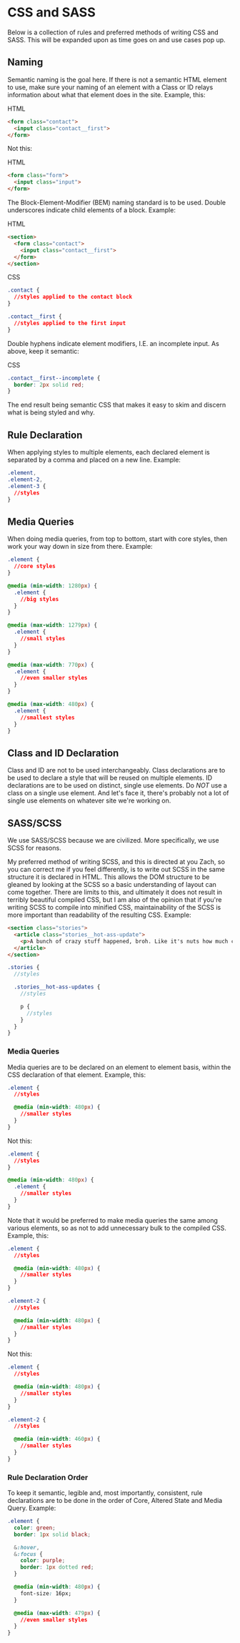# CSS and SASS

Below is a collection of rules and preferred methods of writing CSS and SASS. This will be expanded upon as time goes on and use cases pop up.

## Naming

Semantic naming is the goal here. If there is not a semantic HTML element to use, make sure your naming of an element with a Class or ID relays information about what that element does in the site. Example, this:

HTML
```HTML
<form class="contact">
  <input class="contact__first">
</form>
```

Not this:

HTML
```HTML
<form class="form">
  <input class="input">
</form>
```

The Block-Element-Modifier (BEM) naming standard is to be used. Double underscores indicate child elements of a block. Example:

HTML
```HTML
<section>
  <form class="contact">
    <input class="contact__first">
  </form>
</section>
```

CSS
```CSS
.contact {
  //styles applied to the contact block
}

.contact__first {
  //styles applied to the first input
}
```

Double hyphens indicate element modifiers, I.E. an incomplete input. As above, keep it semantic:

CSS
```CSS
.contact__first--incomplete {
  border: 2px solid red;
}
```

The end result being semantic CSS that makes it easy to skim and discern what is being styled and why.

## Rule Declaration

When applying styles to multiple elements, each declared element is separated by a comma and placed on a new line. Example:

```CSS
.element,
.element-2,
.element-3 {
  //styles
}
```

## Media Queries

When doing media queries, from top to bottom, start with core styles, then work your way down in size from there. Example:

```CSS
.element {
  //core styles
}

@media (min-width: 1280px) {
  .element {
    //big styles
  }
}

@media (max-width: 1279px) {
  .element {
    //small styles
  }
}

@media (max-width: 770px) {
  .element {
    //even smaller styles
  }
}

@media (max-width: 480px) {
  .element {
    //smallest styles
  }
}
```

## Class and ID Declaration

Class and ID are not to be used interchangeably. Class declarations are to be used to declare a style that will be reused on multiple elements. ID declarations are to be used on distinct, single use elements. Do *NOT* use a class on a single use element. And let's face it, there's probably not a lot of single use elements on whatever site we're working on.

## SASS/SCSS

We use SASS/SCSS because we are civilized. More specifically, we use SCSS for reasons.

My preferred method of writing SCSS, and this is directed at you Zach, so you can correct me if you feel differently, is to write out SCSS in the same structure it is declared in HTML. This allows the DOM structure to be gleaned by looking at the SCSS so a basic understanding of layout can come together. There are limits to this, and ultimately it does not result in terribly beautiful compiled CSS, but I am also of the opinion that if you're writing SCSS to compile into minified CSS, maintainability of the SCSS is more important than readability of the resulting CSS. Example:

```HTML
<section class="stories">
  <article class="stories__hot-ass-update">
    <p>A bunch of crazy stuff happened, broh. Like it's nuts how much crap is going on.</p>
  </article>
</section>
```

```SCSS
.stories {
  //styles

  .stories__hot-ass-updates {
    //styles

    p {
      //styles
    }
  }
}
```

### Media Queries

Media queries are to be declared on an element to element basis, within the CSS declaration of that element. Example, this:

```CSS
.element {
  //styles

  @media (min-width: 480px) {
    //smaller styles
  }
}
```

Not this:

```CSS
.element {
  //styles
}

@media (min-width: 480px) {
  .element {
    //smaller styles
  }
}
```

Note that it would be preferred to make media queries the same among various elements, so as not to add unnecessary bulk to the compiled CSS. Example, this:

```CSS
.element {
  //styles

  @media (min-width: 480px) {
    //smaller styles
  }
}

.element-2 {
  //styles

  @media (min-width: 480px) {
    //smaller styles
  }
}
```

Not this:

```CSS
.element {
  //styles

  @media (min-width: 480px) {
    //smaller styles
  }
}

.element-2 {
  //styles

  @media (min-width: 460px) {
    //smaller styles
  }
}
```

### Rule Declaration Order

To keep it semantic, legible and, most importantly, consistent, rule declarations are to be done in the order of Core, Altered State and Media Query. Example:

```CSS
.element {
  color: green;
  border: 1px solid black;

  &:hover,
  &:focus {
    color: purple;
    border: 1px dotted red;
  }

  @media (min-width: 480px) {
    font-size: 16px;
  }

  @media (max-width: 479px) {
    //even smaller styles
  }
}

```
